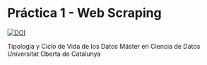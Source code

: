 # Práctica 1 - Web Scraping
[![DOI](https://zenodo.org/badge/DOI/10.5281/zenodo.7863788.svg)](https://doi.org/10.5281/zenodo.7863788)
  
Tipología y Ciclo de Vida de los Datos
Máster en Ciencia de Datos
Universitat Oberta de Catalunya
